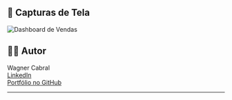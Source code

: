 ## 📸 Capturas de Tela

![Dashboard de Vendas](./imagens/dashboard-vendas.png)


## 👨‍💻 Autor

Wagner Cabral  
[LinkedIn](https://www.linkedin.com/in/wagner-cabral-b5ba83117)  
[Portfólio no GitHub](https://github.com/wagner-cabral8)

---


